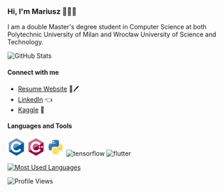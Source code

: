 ### Hi, I'm Mariusz 👋:man_technologist:

I am a double Master's degree student in Computer Science at both Polytechnic University of Milan and Wrocław University of Science and Technology.

![GitHub Stats](https://github-readme-stats.vercel.app/api?username=Nexer8&show_icons=true&locale=en&theme=slateorange&hide_title=true&count_private=true)

#### Connect with me

- [Resume Website](https://nexer8.github.io/resume/) :open_book::pen:
- [LinkedIn](https://linkedin.com/in/mariusz-wiśniewski-230126180) :point_left:
- [Kaggle](https://kaggle.com/mariuszwiniewski) :orange_book:

#### Languages and Tools

<img src="https://raw.githubusercontent.com/devicons/devicon/master/icons/c/c-original.svg" alt="c" width="40" height="40"/> <img src="https://raw.githubusercontent.com/devicons/devicon/master/icons/cplusplus/cplusplus-original.svg" alt="cplusplus" width="40" height="40"/> <img src="https://raw.githubusercontent.com/devicons/devicon/master/icons/python/python-original.svg" alt="python" width="40" height="40"/> <img src="https://www.vectorlogo.zone/logos/tensorflow/tensorflow-icon.svg" alt="tensorflow" width="40" height="40"/> <img src="https://www.vectorlogo.zone/logos/flutterio/flutterio-icon.svg" alt="flutter" width="40" height="40"/>

[![Most Used Languages](https://github-readme-stats.vercel.app/api/top-langs/?username=Nexer8&theme=slateorange&hide=jupyter%20notebook&layout=compact&lang_count=5&count_private=true)](https://github.com/anuraghazra/github-readme-stats)

![Profile Views](https://komarev.com/ghpvc/?username=Nexer8&label=Profile%20views&color=0e75b6&style=flat&color=orange)
